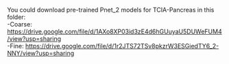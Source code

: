 You could download pre-trained Pnet_2 models for TCIA-Pancreas in this folder:  
-Coarse: https://drive.google.com/file/d/1AXo8XP03id3zE4d6hGUuyaU5DUWeFUM4/view?usp=sharing  
-Fine: https://drive.google.com/file/d/1r2JTS72TSv8pkzrW3ESGiedTY6_2-NNY/view?usp=sharing
